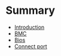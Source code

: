 # Summary

* [Introduction](Introduction.md)
* [BMC](./articles/BMC.md)
* [Bios](./articles/Bios.md)
* [Connect port](./articles/Connect-port.md)

